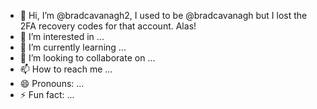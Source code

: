 - 👋 Hi, I’m @bradcavanagh2, I used to be @bradcavanagh but I lost the 2FA recovery codes for that account. Alas!
- 👀 I’m interested in ...
- 🌱 I’m currently learning ...
- 💞️ I’m looking to collaborate on ...
- 📫 How to reach me ...
- 😄 Pronouns: ...
- ⚡ Fun fact: ...

<!---
bradcavanagh2/bradcavanagh2 is a ✨ special ✨ repository because its `README.md` (this file) appears on your GitHub profile.
You can click the Preview link to take a look at your changes.
--->
